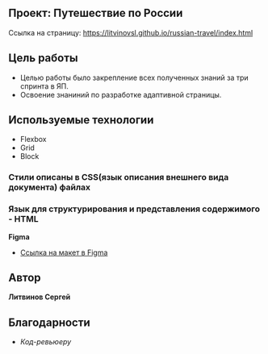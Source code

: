 ## Проект: Путешествие по России
Ссылка на страницу: https://litvinovsl.github.io/russian-travel/index.html 
## Цель работы
* Целью работы было закрепление всех полученных знаний за три спринта в ЯП.
* Освоение знаниний по разработке адаптивной страницы.
## Используемые технологии
* Flexbox
* Grid
* Block

### Стили описаны в CSS(язык описания внешнего вида документа) файлах
### Язык для структурирования и представления содержимого - HTML

**Figma**
* [Ссылка на макет в Figma](https://www.figma.com/file/5S2WSbEFL6awjVWJ0NWL8Q/Sprint-3_-Russia-_-desktop-mobile?node-id=28503%3A0)

## Автор  
**Литвинов Сергей** 

## Благодарности  
* *Код-ревьюеру*
